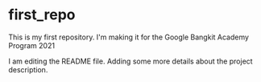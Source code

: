 # first_repo
This is my first repository. I'm making it for the Google Bangkit Academy Program 2021

I am editing the README file. Adding some more details about the project description.
